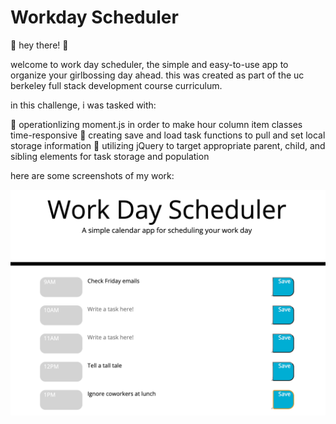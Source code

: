 # Workday Scheduler
🌸 hey there! 🌸 <br />

welcome to work day scheduler, the simple and easy-to-use app to organize your girlbossing day ahead. this was created as part of the uc berkeley full stack development course curriculum. <br />

in this challenge, i was tasked with:

🍓 operationlizing moment.js in order to make hour column item classes time-responsive
🍓 creating save and load task functions to pull and set local storage information
🍓 utilizing jQuery to target appropriate parent, child, and sibling elements for task storage and population

here are some screenshots of my work:

<img src="/assets/images/workday-scheduler-img-1.png">
